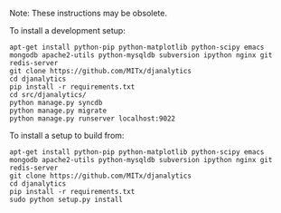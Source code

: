 Note: These instructions may be obsolete. 

To install a development setup: 

    apt-get install python-pip python-matplotlib python-scipy emacs mongodb apache2-utils python-mysqldb subversion ipython nginx git redis-server
    git clone https://github.com/MITx/djanalytics
    cd djanalytics
    pip install -r requirements.txt    
    cd src/djanalytics/
    python manage.py syncdb
    python manage.py migrate
    python manage.py runserver localhost:9022

To install a setup to build from: 

    apt-get install python-pip python-matplotlib python-scipy emacs mongodb apache2-utils python-mysqldb subversion ipython nginx git redis-server
    git clone https://github.com/MITx/djanalytics
    cd djanalytics
    pip install -r requirements.txt    
    sudo python setup.py install
